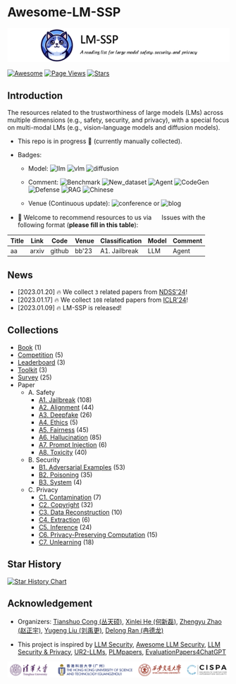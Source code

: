 # Awesome-LM-SSP
[<img src="figure/title.png" alt="LM-SSP, a reading list for large models' safety, security, and privacy." width="1000" height="auto" class="center">](.)

[![Awesome](https://awesome.re/badge.svg)](https://awesome.re)
[![Page Views](https://badges.toozhao.com/badges/01HMRJE3211AJ2QD2X9AKTQG67/blue.svg)](.)
[![Stars](https://img.shields.io/github/stars/ThuCCSLab/lm-ssp)](.)

## Introduction 
The resources related to the trustworthiness of large models (LMs) across multiple dimensions (e.g., safety, security, and privacy),                  with a special focus on multi-modal LMs (e.g., vision-language models and diffusion models). 

- This repo is in progress :seedling: (currently manually collected).
- Badges: 

    - Model: ![llm](https://img.shields.io/badge/llm-589cf4) ![vlm](https://img.shields.io/badge/vlm-c7688b)  ![diffusion](https://img.shields.io/badge/diffusion-a99cf4) 

    - Comment: ![Benchmark](https://img.shields.io/badge/Benchmark-87b800) ![New_dataset](https://img.shields.io/badge/New_dataset-87b800) ![Agent](https://img.shields.io/badge/Agent-87b800)                 ![CodeGen](https://img.shields.io/badge/CodeGen-87b800) ![Defense](https://img.shields.io/badge/Defense-87b800) ![RAG](https://img.shields.io/badge/RAG-87b800) ![Chinese](https://img.shields.io/badge/Chinese-87b800) 

   - Venue (Continuous update): ![conference](https://img.shields.io/badge/conference-f1b800) or ![blog](https://img.shields.io/badge/blog-f1b800)

- :sunflower: Welcome to recommend resources to us via <a href="https://github.com/ThuCCSLab/lm-ssp/issues"> <img src="https://icons.iconarchive.com/icons/github/octicons/128/issue-opened-16-icon.png" width="15" height="15"></a> Issues with the following format (**please fill in this table**): 

| Title | Link  | Code |   Venue |  Classification |  Model | Comment | 
| ---- |---- |---- |---- |---- |----|----| 
| aa |  arxiv | github  | bb'23    |  A1. Jailbreak | LLM  | Agent | 

## News
- [2023.01.20] :fire: We collect `3` related papers from [NDSS'24](https://www.ndss-symposium.org/ndss2024/accepted-papers/)!
- [2023.01.17] :fire: We collect `108` related papers from [ICLR'24](https://openreview.net/group?id=ICLR.cc/2024/Conference)!
- [2023.01.09] :fire: LM-SSP is released!

## Collections
- [Book](collection/book.md) (1)
- [Competition](collection/competition.md) (5)
- [Leaderboard](collection/leaderboard.md) (3)
- [Toolkit](collection/toolkit.md) (3)
- [Survey](collection/survey.md) (25)
- Paper
    - A. Safety
        - [A1. Jailbreak](collection/paper/safety/jailbreak.md) (108)
        - [A2. Alignment](collection/paper/safety/alignment.md) (44)
        - [A3. Deepfake](collection/paper/safety/deepfake.md) (26)
        - [A4. Ethics](collection/paper/safety/ethics.md) (5)
        - [A5. Fairness](collection/paper/safety/fairness.md) (45)
        - [A6. Hallucination](collection/paper/safety/hallucination.md) (85)
        - [A7. Prompt Injection](collection/paper/safety/prompt_injection.md) (6)
        - [A8. Toxicity](collection/paper/safety/toxicity.md) (40)
    - B. Security
        - [B1. Adversarial Examples](collection/paper/security/adversarial_examples.md) (53)
        - [B2. Poisoning](collection/paper/security/poisoning.md) (35)
        - [B3. System](collection/paper/security/system.md) (4)
    - C. Privacy
        - [C1. Contamination](collection/paper/privacy/contamination.md) (7)
        - [C2. Copyright](collection/paper/privacy/copyright.md) (32)
        - [C3. Data Reconstruction](collection/paper/privacy/data_reconstruction.md) (10)
        - [C4. Extraction](collection/paper/privacy/extraction.md) (6)
        - [C5. Inference](collection/paper/privacy/inference.md) (24)
        - [C6. Privacy-Preserving Computation](collection/paper/privacy/privacy-preserving_computation.md) (15)
        - [C7. Unlearning](collection/paper/privacy/unlearning.md) (18)

## Star History

[![Star History Chart](https://api.star-history.com/svg?repos=ThuCCSLab/lm-ssp&type=Date)](https://star-history.com/#ThuCCSLab/lm-ssp&Date)

## Acknowledgement

- Organizers: [Tianshuo Cong (丛天硕)](https://tianshuocong.github.io/), [Xinlei He (何新磊)](https://xinleihe.github.io/), [Zhengyu Zhao (赵正宇)](https://zhengyuzhao.github.io/), [Yugeng Liu (刘禹更)](https://liu.ai/), [Delong Ran (冉德龙)](https://github.com/eggry)

- This project is inspired by [LLM Security](https://llmsecurity.net/), [Awesome LLM Security](https://github.com/corca-ai/awesome-llm-security), [LLM Security & Privacy](https://github.com/chawins/llm-sp),             [UR2-LLMs](https://github.com/jxzhangjhu/Awesome-LLM-Uncertainty-Reliability-Robustness), [PLMpapers](https://github.com/thunlp/PLMpapers), [EvaluationPapers4ChatGPT](https://github.com/THU-KEG/EvaluationPapers4ChatGPT)

<p align="center"><img src="figure/logo.png" width="900" /></p>